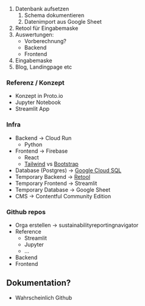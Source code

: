 1) Datenbank aufsetzen
	1) Schema dokumentieren
	2) Datenimport aus Google Sheet
2) Retool für Eingabemaske
3) Auswertungen:
	- Vorberechnung?
	- Backend
	- Frontend
4) Eingabemaske
5) Blog, Landingpage etc



### Referenz / Konzept
- Konzept in Proto.io
- Jupyter Notebook
- Streamlit App


### Infra
- Backend -> Cloud Run
	- Python
- Frontend -> Firebase
	- React
	- [Tailwind](https://tailwindcss.com/) vs [Bootstrap](https://getbootstrap.com/)
- Database (Postgres) -> [Google Cloud SQL](https://console.cloud.google.com/sql/instances/srn-prod/users?project=srn-prod)
- Temporary Backend -> [Retool](https://srnavigator.retool.com/)
- Temporary Frontend -> Streamlit
- Temporary Database -> Google Sheet
- CMS -> Contentful Community Edition


### Github repos
- Orga erstellen -> sustainabilityreportingnavigator
- Reference
	- Streamlit
	- Jupyter
	- ...
- Backend
- Frontend


## Dokumentation?
- Wahrscheinlich Github